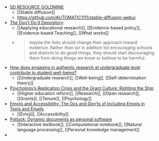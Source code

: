 - [SD RESOURCE GOLDMINE](https://rentry.co/sdupdates)
	- [[Stable diffusion]]
	- https://github.com/AUTOMATIC1111/stable-diffusion-webui
- [The Don’t Do It Depository](https://www.educationnext.org/the-dont-do-it-depository-accountability/)
	- [[Applying educational research]], [[Evidence-based policy]], [[Evidence-based Teaching]], [[What works]]
	- >maybe the feds should change their approach toward evidence. 
	  Rather than (or in addition to) encouraging schools and districts to do good things, they should start discouraging them from doing things we know or believe to be harmful.
- [How does engaging in authentic research at undergraduate level contribute to student well-being?](https://www.tandfonline.com/doi/full/10.1080/03075079.2022.2082400)
	- [[Undergraduate research]], [[Well-being]], [[Self-determination theory]]
- [Psychology’s Replication Crisis and the Grant Culture: Righting the Ship](https://journals.sagepub.com/doi/10.1177/1745691616687745)
	- [[Higher education reform]], [[Research]], [[Open research]], [[Grants]], [[Tenure]], [[Psychology]]
- [Emojis and Accessibility: The Dos and Don’ts of Including Emojis in Texts and Emails](https://blog.easterseals.com/emojis-and-accessibility-the-dos-and-donts-of-including-emojis-in-texts-and-emails/)
	- [[Emoji]], [[Accessibility]]
- [Potluck: Dynamic documents as personal software](https://www.inkandswitch.com/potluck/)
	- [[Interactive textbook]], [[Computational notebook]], [[Natural language processing]], [[Personal knowledge management]]
-